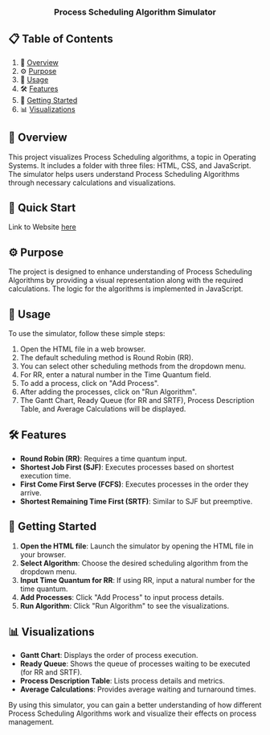 <h3 align="center">Process Scheduling Algorithm Simulator</h3>

## 📋 <a name="table">Table of Contents</a>

1. 🤖 [Overview](#overview)
2. ⚙️ [Purpose](#purpose)
3. 🔋 [Usage](#usage)
4. 🛠️ [Features](#features)
5. 🚀 [Getting Started](#getting-started)
6. 📊 [Visualizations](#visualizations)

## <a name="overview">🤖 Overview</a>

This project visualizes Process Scheduling algorithms, a topic in Operating Systems. It includes a folder with three files: HTML, CSS, and JavaScript. The simulator helps users understand Process Scheduling Algorithms through necessary calculations and visualizations.

## <a name="quick-start">🤸 Quick Start</a>

 Link to Website [here](https://dharmikparmar1887.github.io/PSA_OS/)

## <a name="purpose">⚙️ Purpose</a>

The project is designed to enhance understanding of Process Scheduling Algorithms by providing a visual representation along with the required calculations. The logic for the algorithms is implemented in JavaScript.

## <a name="usage">🔋 Usage</a>

To use the simulator, follow these simple steps:

1. Open the HTML file in a web browser.
2. The default scheduling method is Round Robin (RR).
3. You can select other scheduling methods from the dropdown menu.
4. For RR, enter a natural number in the Time Quantum field.
5. To add a process, click on "Add Process".
6. After adding the processes, click on "Run Algorithm".
7. The Gantt Chart, Ready Queue (for RR and SRTF), Process Description Table, and Average Calculations will be displayed.

## <a name="features">🛠️ Features</a>

- **Round Robin (RR)**: Requires a time quantum input.
- **Shortest Job First (SJF)**: Executes processes based on shortest execution time.
- **First Come First Serve (FCFS)**: Executes processes in the order they arrive.
- **Shortest Remaining Time First (SRTF)**: Similar to SJF but preemptive.

## <a name="getting-started">🚀 Getting Started</a>

1. **Open the HTML file**: Launch the simulator by opening the HTML file in your browser.
2. **Select Algorithm**: Choose the desired scheduling algorithm from the dropdown menu.
3. **Input Time Quantum for RR**: If using RR, input a natural number for the time quantum.
4. **Add Processes**: Click "Add Process" to input process details.
5. **Run Algorithm**: Click "Run Algorithm" to see the visualizations.

## <a name="visualizations">📊 Visualizations</a>

- **Gantt Chart**: Displays the order of process execution.
- **Ready Queue**: Shows the queue of processes waiting to be executed (for RR and SRTF).
- **Process Description Table**: Lists process details and metrics.
- **Average Calculations**: Provides average waiting and turnaround times.

By using this simulator, you can gain a better understanding of how different Process Scheduling Algorithms work and visualize their effects on process management.
